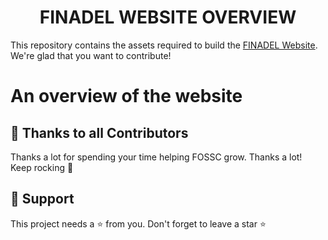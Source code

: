 
<h1 align="center">FINADEL WEBSITE OVERVIEW</h1>


<p align="center">

</p>


This repository contains the assets required to build the [FINADEL Website](https://finadel1.github.io/Finadel_Website/). We're glad that you want to contribute!


# An overview of the website


## 💪 Thanks to all Contributors

Thanks a lot for spending your time helping FOSSC grow. Thanks a lot! Keep rocking 🍻

## 🙏 Support

This project needs a ⭐️ from you. Don't forget to leave a star ⭐️


